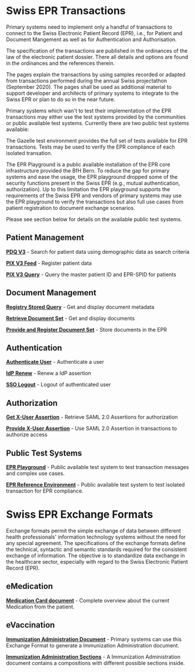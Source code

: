# Swiss EPR Transactions

Primary systems need to implement only a handful of transactions to connect to the Swiss Electronic Patient Record (EPR), i.e., for Patient and Document Mangement as well as for Authentication and Authorisation.

The specification of the transactions are published in the ordinances of the law of the electronic patient dossier. There all details and options are found in the ordinances and the references therein.

The pages explain the transactions by using samples recorded or adapted from transactions performed during the annual Swiss projectathon (September 2020). The pages shall be used as additional material to support developer and architects of primary systems to integrate to the Swiss EPR or plan to do so in the near future.

Primary systems which wan't to test their implementation of the EPR transactions may either use the test systems provided by the communities or public available test systems. Currently there are two public test systems available:

The Gazelle test environment provides the full set of tests available for EPR transactions. Tests may be used to verify the EPR compliance of each isolated transation.

The EPR Playground is a public available installation of the EPR core infrastructure provided the BfH Bern. To reduce the gap for primary systems and ease the usage, the EPR playground dropped some of the security functions present in the Swiss EPR (e.g., mutual authentication, authorization). Up to this limitation the EPR playground supports the requirements of the Swiss EPR and vendors of primary systems may use the EPR playground to verify the transactions but also full use cases from patient registration to document exchange scenarios.    

Please see section below for details on the available public test systems.

## Patient Management

**[PDQ V3](../main/files/PDQ.md)** - Search for patient data using demographic data as search criteria

**[PIX V3 Feed](../main/files/PIXFeed.md)** - Register patient data

**[PIX V3 Query](../main/files/PIXQuery.md)** - Query the master patient ID and EPR-SPID for patients

## Document Management

**[Registry Stored Query](../main/files/RegistryStoredQuery.md)** - Get and display document metadata

**[Retrieve Document Set](../main/files/RetrieveDocumentSet.md)** - Get and display documents

**[Provide and Register Document Set](../main/files/ProvideAndRegister.md)** - Store documents in the EPR

## Authentication

**[Authenticate User](../main/files/AuthenticateUser.md)** - Authenticate a user

**[IdP Renew](../main/files/IdPRenew.md)** - Renew a IdP assertion

**[SSO Logout](../main/files/SSOLogout.md)** - Logout of authenticated user  

## Authorization

**[Get X-User Assertion](../main/files/GetXAssertion.md)** - Retrieve SAML 2.0 Assertions for authorization

**[Provide X-User Assertion](../main/files/ProvideXAssertion.md)** - Use SAML 2.0 Assertion in transactions to authorize access

## Public Test Systems

**[EPR Playground](../main/files/playground.md)** - Public available test system to test transaction messages and complex use cases.

**[EPR Reference Environment](../main/files/gazelle.md)** - Public available test system to test isolated transaction for EPR compliance.

# Swiss EPR Exchange Formats

Exchange formats permit the simple exchange of data between different health professionals' information technology systems without the need for any special agreement. The specifications of the exchange formats define the technical, syntactic and semantic standards required for the consistent exchange of information. The objective is to standardize data exchange in the healthcare sector, especially with regard to the Swiss Electronic Patient Record (EPR).

## eMedication

**[Medication Card document](../main/files/MedicationCardDocument.md)** - Complete overview about the current Medication from the patient.

## eVaccination

**[Immunization Administration Document](../main/files/ImmunizationAdministrationDocument.md)** - Primary systems can use this Exchange Format to generate a Immunization Administration document.

**[Immunization Administration Sections](../main/files/ImmunizationAdministrationSections.md)** - A Immunization Administration document contains a compositions with different possible sections inside.
